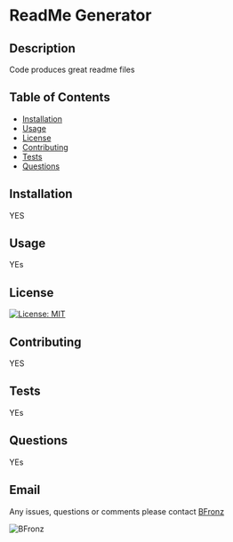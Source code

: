 # ReadMe Generator


## Description
Code produces great readme  files

## Table of Contents
- [Installation](#installation)
- [Usage](#usage)
- [License](#license)
- [Contributing](#contributing)
- [Tests](#tests)
- [Questions](#questions)

## Installation 
YES

## Usage 
YEs

## License 
[![License: MIT](https://img.shields.io/badge/License-MIT-yellow.svg)](https://opensource.org/licenses/MIT)

## Contributing 
YES

## Tests 
YEs

## Questions 
YEs

## Email 
Any issues, questions or comments please contact <a href="mailto:bob@cmg.net">BFronz</a> 

<img src="https://avatars1.githubusercontent.com/u/29105530?v=4" alt="BFronz">
